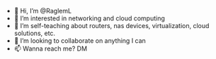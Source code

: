 - 👋 Hi, I’m @RaglemL
- 👀 I’m interested in networking and cloud computing
- 🌱 I’m self-teaching about routers, nas devices, virtualization, cloud solutions, etc.
- 💞️ I’m looking to collaborate on anything I can
- 📫 Wanna reach me? DM

<!---
RaglemL/RaglemL is a ✨ special ✨ repository because its `README.md` (this file) appears on your GitHub profile.
You can click the Preview link to take a look at your changes.
--->
